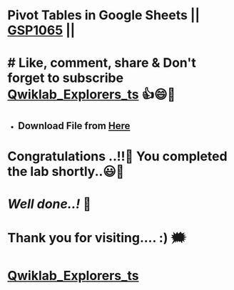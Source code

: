 # Pivot Tables in Google Sheets || [GSP1065](https://www.cloudskillsboost.google/games/5440/labs/35264) ||

# # Like, comment, share & Don't forget to subscribe [Qwiklab_Explorers_ts](https://youtube.com/@titashshil?si=RgamNu1dc9jVIbJN) 👍😄🤝

- ## Download File from [Here](https://github.com/Titash-shil/Pivot-Tables-in-Google-Sheets-GSP1065/blob/main/quicklab1065.xlsx)

# Congratulations ..!!🎉  You completed the lab shortly..😃💯

# *Well done..!* 👏

# Thank you for visiting.... :) 🗯️

# [Qwiklab_Explorers_ts](https://youtube.com/@titashshil?si=RgamNu1dc9jVIbJN)
